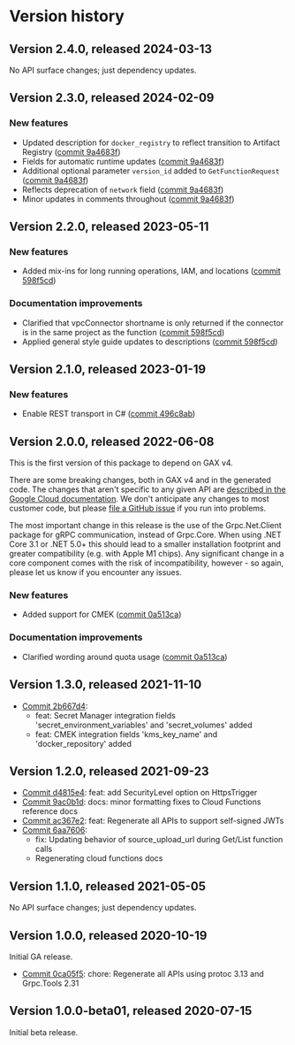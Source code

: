# Version history

## Version 2.4.0, released 2024-03-13

No API surface changes; just dependency updates.

## Version 2.3.0, released 2024-02-09

### New features

- Updated description for `docker_registry` to reflect transition to Artifact Registry ([commit 9a4683f](https://github.com/googleapis/google-cloud-dotnet/commit/9a4683f9311e6e7357f63a204cd7dbef08494f24))
- Fields for automatic runtime updates ([commit 9a4683f](https://github.com/googleapis/google-cloud-dotnet/commit/9a4683f9311e6e7357f63a204cd7dbef08494f24))
- Additional optional parameter `version_id` added to `GetFunctionRequest` ([commit 9a4683f](https://github.com/googleapis/google-cloud-dotnet/commit/9a4683f9311e6e7357f63a204cd7dbef08494f24))
- Reflects deprecation of `network` field ([commit 9a4683f](https://github.com/googleapis/google-cloud-dotnet/commit/9a4683f9311e6e7357f63a204cd7dbef08494f24))
- Minor updates in comments throughout ([commit 9a4683f](https://github.com/googleapis/google-cloud-dotnet/commit/9a4683f9311e6e7357f63a204cd7dbef08494f24))

## Version 2.2.0, released 2023-05-11

### New features

- Added mix-ins for long running operations, IAM, and locations ([commit 598f5cd](https://github.com/googleapis/google-cloud-dotnet/commit/598f5cdfce9da1355657232d9ed878093b469b3b))

### Documentation improvements

- Clarified that vpcConnector shortname is only returned if the connector is in the same project as the function ([commit 598f5cd](https://github.com/googleapis/google-cloud-dotnet/commit/598f5cdfce9da1355657232d9ed878093b469b3b))
- Applied general style guide updates to descriptions ([commit 598f5cd](https://github.com/googleapis/google-cloud-dotnet/commit/598f5cdfce9da1355657232d9ed878093b469b3b))

## Version 2.1.0, released 2023-01-19

### New features

- Enable REST transport in C# ([commit 496c8ab](https://github.com/googleapis/google-cloud-dotnet/commit/496c8abe53e80646e5dd5a6d4a2231b11b36969a))

## Version 2.0.0, released 2022-06-08

This is the first version of this package to depend on GAX v4.

There are some breaking changes, both in GAX v4 and in the generated
code. The changes that aren't specific to any given API are [described in the Google Cloud
documentation](https://cloud.google.com/dotnet/docs/reference/help/breaking-gax4).
We don't anticipate any changes to most customer code, but please [file a
GitHub issue](https://github.com/googleapis/google-cloud-dotnet/issues/new/choose)
if you run into problems.

The most important change in this release is the use of the Grpc.Net.Client package
for gRPC communication, instead of Grpc.Core. When using .NET Core 3.1 or .NET 5.0+
this should lead to a smaller installation footprint and greater compatibility (e.g.
with Apple M1 chips). Any significant change in a core component comes with the risk
of incompatibility, however - so again, please let us know if you encounter any
issues.

### New features

- Added support for CMEK ([commit 0a513ca](https://github.com/googleapis/google-cloud-dotnet/commit/0a513ca35d45c878eb6a35dc2780c6965bcb7211))

### Documentation improvements

- Clarified wording around quota usage ([commit 0a513ca](https://github.com/googleapis/google-cloud-dotnet/commit/0a513ca35d45c878eb6a35dc2780c6965bcb7211))
## Version 1.3.0, released 2021-11-10

- [Commit 2b667d4](https://github.com/googleapis/google-cloud-dotnet/commit/2b667d4):
  - feat: Secret Manager integration fields 'secret_environment_variables' and 'secret_volumes' added
  - feat: CMEK integration fields 'kms_key_name' and 'docker_repository' added

## Version 1.2.0, released 2021-09-23

- [Commit d4815e4](https://github.com/googleapis/google-cloud-dotnet/commit/d4815e4): feat: add SecurityLevel option on HttpsTrigger
- [Commit 9ac0b1d](https://github.com/googleapis/google-cloud-dotnet/commit/9ac0b1d): docs: minor formatting fixes to Cloud Functions reference docs
- [Commit ac367e2](https://github.com/googleapis/google-cloud-dotnet/commit/ac367e2): feat: Regenerate all APIs to support self-signed JWTs
- [Commit 6aa7606](https://github.com/googleapis/google-cloud-dotnet/commit/6aa7606):
  - fix: Updating behavior of source_upload_url during Get/List function calls
  - Regenerating cloud functions docs

## Version 1.1.0, released 2021-05-05

No API surface changes; just dependency updates.

## Version 1.0.0, released 2020-10-19

Initial GA release.

- [Commit 0ca05f5](https://github.com/googleapis/google-cloud-dotnet/commit/0ca05f5): chore: Regenerate all APIs using protoc 3.13 and Grpc.Tools 2.31

## Version 1.0.0-beta01, released 2020-07-15

Initial beta release.


